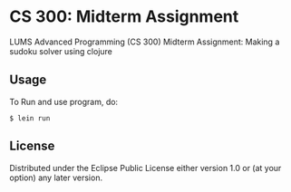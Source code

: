 # CS 300: Midterm Assignment
LUMS Advanced Programming (CS 300) Midterm Assignment: Making a sudoku solver using clojure

## Usage
To Run and use program, do:

    $ lein run

## License

Distributed under the Eclipse Public License either version 1.0 or (at
your option) any later version.
